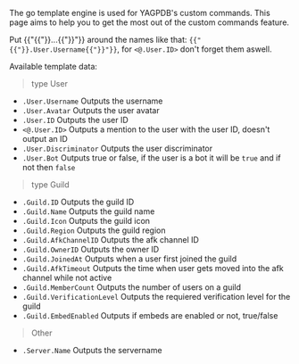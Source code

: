 The go template engine is used for YAGPDB's custom commands.
This page aims to help you to get the most out of the custom commands feature.

Put {{"{{"}}...{{"}}"}} around the names like that: `{{"{{"}}.User.Username{{"}}"}}`, for `<@.User.ID>` don't forget them aswell.

Available template data:

> type User
* `.User.Username` Outputs the username
* `.User.Avatar` Outputs the user avatar
* `.User.ID` Outputs the user ID
* `<@.User.ID>` Outputs a mention to the user with the user ID, doesn't output an ID
* `.User.Discriminator` Outputs the user discriminator
* `.User.Bot` Outputs true or false, if the user is a bot it will be `true` and if not then `false`

> type Guild
* `.Guild.ID` Outputs the guild ID
* `.Guild.Name` Outputs the guild name
* `.Guild.Icon` Outputs the guild icon
* `.Guild.Region` Outputs the guild region
* `.Guild.AfkChannelID` Outputs the afk channel ID
* `.Guild.OwnerID` Outputs the owner ID
* `.Guild.JoinedAt` Outputs when a user first joined the guild
* `.Guild.AfkTimeout` Outputs the time when user gets moved into the afk channel while not active
* `.Guild.MemberCount` Outputs the number of users on a guild
* `.Guild.VerificationLevel` Outputs the requiered verification level for the guild
* `.Guild.EmbedEnabled` Outputs if embeds are enabled or not, true/false

> Other
* `.Server.Name` Outputs the servername
